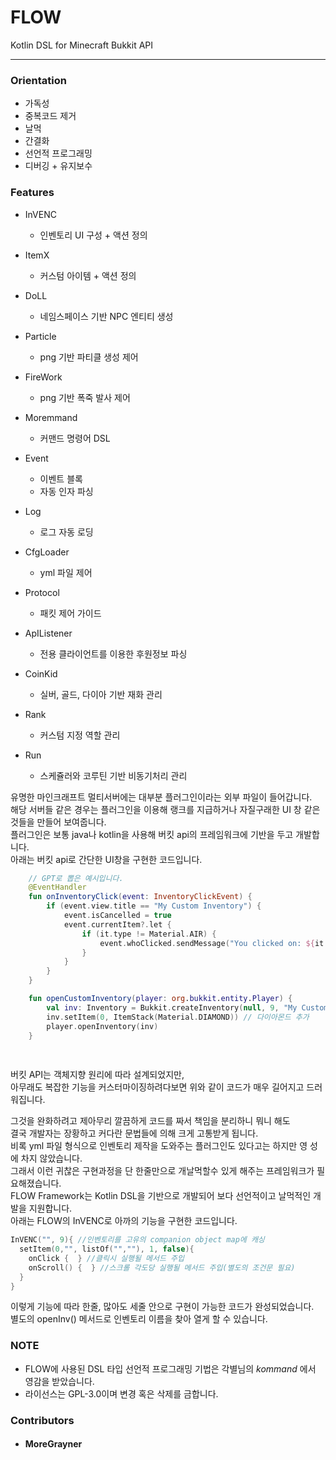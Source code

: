 # FLOW
Kotlin DSL for Minecraft Bukkit API

---

### Orientation  
  *  가독성  
  * 중복코드 제거  
  *  날먹  
  *  간결화  
  *  선언적 프로그래밍  
  *  디버깅 + 유지보수  

### Features
  *  InVENC
     - 인벤토리 UI 구성 + 액션 정의   
  *  ItemX
     - 커스텀 아이템 + 액션 정의
  *  DoLL
     - 네임스페이스 기반 NPC 엔티티 생성
  *  Particle
     - png 기반 파티클 생성 제어
  *  FireWork
     - png 기반 폭죽 발사 제어
  *  Moremmand
     - 커맨드 명령어 DSL
  *  Event
     - 이벤트 블록
     - 자동 인자 파싱
  * Log
     - 로그 자동 로딩
  * CfgLoader
     -   yml 파일 제어
  * Protocol
     -   패킷 제어 가이드
  * ApIListener
     - 전용 클라이언트를 이용한 후원정보 파싱
  * CoinKid
     -   실버, 골드, 다이아 기반 재화 관리
  * Rank
     - 커스텀 지정 역할 관리 

  * Run
     * 스케쥴러와 코루틴 기반 비동기처리 관리

유명한 마인크래프트 멀티서버에는 대부분 플러그인이라는 외부 파일이 들어갑니다.  
해당 서버들 같은 경우는 플러그인을 이용해 랭크를 지급하거나 자질구래한 UI 창 같은 것들을 만들어 보여줍니다.  
플러그인은 보통 java나 kotlin을 사용해 버킷 api의 프레임워크에 기반을 두고 개발합니다.  
아래는 버킷 api로 간단한 UI창을 구현한 코드입니다.
``` kotlin
    // GPT로 뽑은 예시입니다.
    @EventHandler
    fun onInventoryClick(event: InventoryClickEvent) {
        if (event.view.title == "My Custom Inventory") {
            event.isCancelled = true
            event.currentItem?.let {
                if (it.type != Material.AIR) {
                    event.whoClicked.sendMessage("You clicked on: ${it.type}")
                }
            }
        }
    }

    fun openCustomInventory(player: org.bukkit.entity.Player) {
        val inv: Inventory = Bukkit.createInventory(null, 9, "My Custom Inventory")
        inv.setItem(0, ItemStack(Material.DIAMOND)) // 다이아몬드 추가
        player.openInventory(inv)
    }
    
                                        
```
버킷 API는 객체지향 원리에 따라 설계되었지만,  
아무래도 복잡한 기능을 커스터마이징하려다보면 위와 같이 코드가 매우 길어지고 드러워집니다.  

그것을 완화하려고 제아무리 깔끔하게 코드를 짜서 책임을 분리하니 뭐니 해도   
결국 개발자는 장황하고 커다란 문법들에 의해 크게 고통받게 됩니다.  
비록 yml 파일 형식으로 인벤토리 제작을 도와주는 플러그인도 있다고는 하지만 영 성에 차지 않았습니다.  
그래서 이런 귀찮은 구현과정을 단 한줄만으로 개날먹할수 있게 해주는 프레임워크가 필요해졌습니다.  
FLOW Framework는 Kotlin DSL을 기반으로 개발되어 보다 선언적이고 날먹적인 개발을 지원합니다.  
아래는 FLOW의 InVENC로 아까의 기능을 구현한 코드입니다.  
``` kotlin
InVENC("", 9){ //인벤토리를 고유의 companion object map에 캐싱
  setItem(0,"", listOf("",""), 1, false){
    onClick {  } //클릭시 실행될 메서드 주입
    onScroll() {  } //스크롤 각도당 실행될 메서드 주입(별도의 조건문 필요)
  }
}     
```  

이렇게 기능에 따라 한줄, 많아도 세줄 안으로 구현이 가능한 코드가 완성되었습니다.  
별도의 openInv() 메서드로 인벤토리 이름을 찾아 열게 할 수 있습니다.  

### NOTE
  * FLOW에 사용된 DSL 타입 선언적 프로그래밍 기법은 각별님의 _kommand_ 에서 영감을 받았습니다.
  * 라이선스는 GPL-3.0이며 변경 혹은 삭제를 금합니다.

### Contributors
  * #### MoreGrayner
